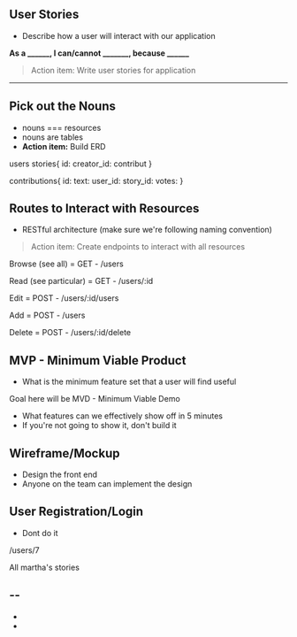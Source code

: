 ## User Stories

- Describe how a user will interact with our application

**As a ______, I can/cannot _______, because ______**

> Action item: Write user stories for application



---
## Pick out the Nouns
- nouns === resources
- nouns are tables
- **Action item:** Build ERD

users
stories{
  id:
  creator_id:
  contribut
}

contributions{
  id:
  text:
  user_id:
  story_id:
  votes:
}

## Routes to Interact with Resources
- RESTful architecture (make sure we're following naming convention)
>Action item: Create endpoints to interact with all resources

Browse (see all) = GET - /users

Read (see particular) = GET - /users/:id

Edit = POST - /users/:id/users

Add = POST - /users

Delete = POST - /users/:id/delete

## MVP - Minimum Viable Product
- What is the minimum feature set that a user will find useful

Goal here will be MVD - Minimum Viable Demo
- What features can we effectively show off in 5 minutes
- If you're not going to show it, don't build it


## Wireframe/Mockup
- Design the front end
- Anyone on the team can implement the design

## User Registration/Login
- Dont do it

/users/7

All martha's stories

--
- 
- 
- 




